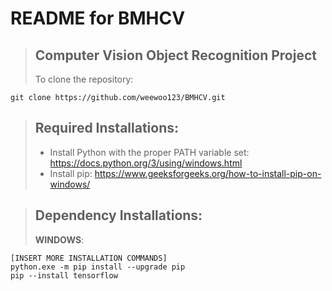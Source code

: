 # **README for BMHCV**

>## **Computer Vision Object Recognition Project**
>To clone the repository:
```
git clone https://github.com/weewoo123/BMHCV.git
```

>## **Required Installations:**
>- Install Python with the proper PATH variable set: https://docs.python.org/3/using/windows.html
>- Install pip: https://www.geeksforgeeks.org/how-to-install-pip-on-windows/


>## **Dependency Installations:**
>**WINDOWS**:
```
[INSERT MORE INSTALLATION COMMANDS]
python.exe -m pip install --upgrade pip
pip --install tensorflow
```
